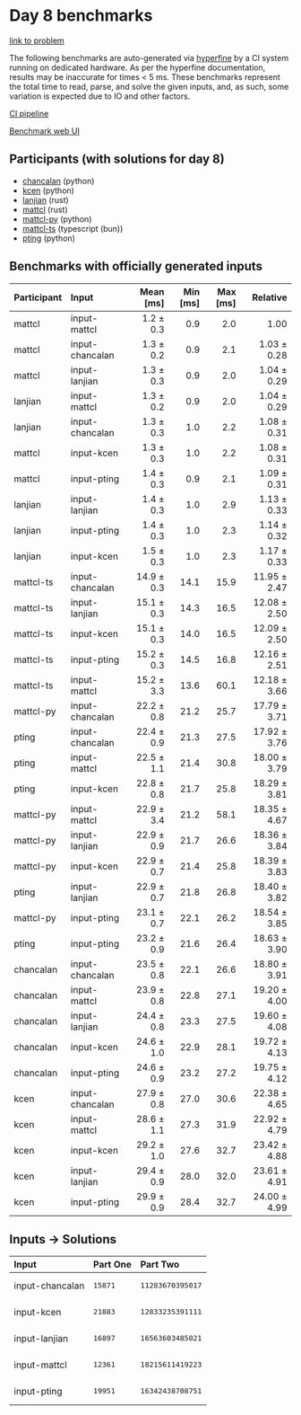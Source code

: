 # Day 8 benchmarks

[link to problem](https://adventofcode.com/2023/day/8)

The following benchmarks are auto-generated via
[hyperfine](https://github.com/sharkdp/hyperfine) by a CI system running on
dedicated hardware. As per the hyperfine documentation, results may be
inaccurate for times < 5 ms. These benchmarks represent the total time to read,
parse, and solve the given inputs, and, as such, some variation is expected due
to IO and other factors.

[CI pipeline](http://ci.papercode.net:8080/teams/main/pipelines/aoc2023)

[Benchmark web UI](https://aoc.ancalagon.black)


## Participants (with solutions for day 8)

- [chancalan](https://github.com/chancalan/aoc2023) (python)
- [kcen](https://github.com/kcen/aoc2023) (python)
- [lanjian](https://github.com/lanjian/aoc-2023) (rust)
- [mattcl](https://github.com/mattcl/aoc2023) (rust)
- [mattcl-py](https://github.com/mattcl/aoc2023-py) (python)
- [mattcl-ts](https://github.com/mattcl/aoc2023-js) (typescript (bun))
- [pting](https://github.com/pting/aoc2023) (python)


## Benchmarks with officially generated inputs

| Participant | Input | Mean [ms] | Min [ms] | Max [ms] | Relative |
|:---|:---|---:|---:|---:|---:|
| mattcl | input-mattcl | 1.2 ± 0.3 | 0.9 | 2.0 | 1.00 |
| mattcl | input-chancalan | 1.3 ± 0.2 | 0.9 | 2.1 | 1.03 ± 0.28 |
| mattcl | input-lanjian | 1.3 ± 0.3 | 0.9 | 2.0 | 1.04 ± 0.29 |
| lanjian | input-mattcl | 1.3 ± 0.2 | 0.9 | 2.0 | 1.04 ± 0.29 |
| lanjian | input-chancalan | 1.3 ± 0.3 | 1.0 | 2.2 | 1.08 ± 0.31 |
| mattcl | input-kcen | 1.3 ± 0.3 | 1.0 | 2.2 | 1.08 ± 0.31 |
| mattcl | input-pting | 1.4 ± 0.3 | 0.9 | 2.1 | 1.09 ± 0.31 |
| lanjian | input-lanjian | 1.4 ± 0.3 | 1.0 | 2.9 | 1.13 ± 0.33 |
| lanjian | input-pting | 1.4 ± 0.3 | 1.0 | 2.3 | 1.14 ± 0.32 |
| lanjian | input-kcen | 1.5 ± 0.3 | 1.0 | 2.3 | 1.17 ± 0.33 |
| mattcl-ts | input-chancalan | 14.9 ± 0.3 | 14.1 | 15.9 | 11.95 ± 2.47 |
| mattcl-ts | input-lanjian | 15.1 ± 0.3 | 14.3 | 16.5 | 12.08 ± 2.50 |
| mattcl-ts | input-kcen | 15.1 ± 0.3 | 14.0 | 16.5 | 12.09 ± 2.50 |
| mattcl-ts | input-pting | 15.2 ± 0.3 | 14.5 | 16.8 | 12.16 ± 2.51 |
| mattcl-ts | input-mattcl | 15.2 ± 3.3 | 13.6 | 60.1 | 12.18 ± 3.66 |
| mattcl-py | input-chancalan | 22.2 ± 0.8 | 21.2 | 25.7 | 17.79 ± 3.71 |
| pting | input-chancalan | 22.4 ± 0.9 | 21.3 | 27.5 | 17.92 ± 3.76 |
| pting | input-mattcl | 22.5 ± 1.1 | 21.4 | 30.8 | 18.00 ± 3.79 |
| pting | input-kcen | 22.8 ± 0.8 | 21.7 | 25.8 | 18.29 ± 3.81 |
| mattcl-py | input-mattcl | 22.9 ± 3.4 | 21.2 | 58.1 | 18.35 ± 4.67 |
| mattcl-py | input-lanjian | 22.9 ± 0.9 | 21.7 | 26.6 | 18.36 ± 3.84 |
| mattcl-py | input-kcen | 22.9 ± 0.7 | 21.4 | 25.8 | 18.39 ± 3.83 |
| pting | input-lanjian | 22.9 ± 0.7 | 21.8 | 26.8 | 18.40 ± 3.82 |
| mattcl-py | input-pting | 23.1 ± 0.7 | 22.1 | 26.2 | 18.54 ± 3.85 |
| pting | input-pting | 23.2 ± 0.9 | 21.6 | 26.4 | 18.63 ± 3.90 |
| chancalan | input-chancalan | 23.5 ± 0.8 | 22.1 | 26.6 | 18.80 ± 3.91 |
| chancalan | input-mattcl | 23.9 ± 0.8 | 22.8 | 27.1 | 19.20 ± 4.00 |
| chancalan | input-lanjian | 24.4 ± 0.8 | 23.3 | 27.5 | 19.60 ± 4.08 |
| chancalan | input-kcen | 24.6 ± 1.0 | 22.9 | 28.1 | 19.72 ± 4.13 |
| chancalan | input-pting | 24.6 ± 0.9 | 23.2 | 27.2 | 19.75 ± 4.12 |
| kcen | input-chancalan | 27.9 ± 0.8 | 27.0 | 30.6 | 22.38 ± 4.65 |
| kcen | input-mattcl | 28.6 ± 1.1 | 27.3 | 31.9 | 22.92 ± 4.79 |
| kcen | input-kcen | 29.2 ± 1.0 | 27.6 | 32.7 | 23.42 ± 4.88 |
| kcen | input-lanjian | 29.4 ± 0.9 | 28.0 | 32.0 | 23.61 ± 4.91 |
| kcen | input-pting | 29.9 ± 0.9 | 28.4 | 32.7 | 24.00 ± 4.99 |


## Inputs -> Solutions

| Input | Part One | Part Two |
|:---|:---|:---|
|input-chancalan|<pre>15871</pre>|<pre>11283670395017</pre>|
|input-kcen|<pre>21883</pre>|<pre>12833235391111</pre>|
|input-lanjian|<pre>16897</pre>|<pre>16563603485021</pre>|
|input-mattcl|<pre>12361</pre>|<pre>18215611419223</pre>|
|input-pting|<pre>19951</pre>|<pre>16342438708751</pre>|